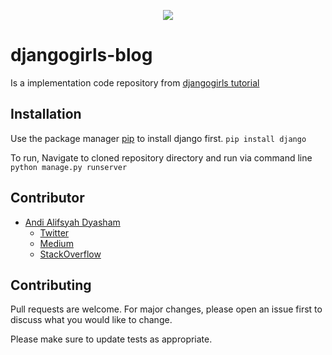 <p align="center"><img src="https://cdn.freebiesupply.com/logos/thumbs/2x/django-community-logo.png"></p>

# djangogirls-blog
Is a implementation code repository from [djangogirls tutorial](https://tutorial.djangogirls.org/en/)

## Installation
Use the package manager [pip](https://pip.pypa.io/en/stable/) to install django first. ```pip install django ```

To run, Navigate to cloned repository directory and run via command line ``` python manage.py runserver ```


## Contributor
- [Andi Alifsyah Dyasham](https://github.com/andyalyf)
  - [Twitter](http://twitter.com/andyalyfsyah)
  - [Medium](http://medium.com/@andyalyfsyah4)
  - [StackOverflow](https://stackoverflow.com/users/13289800/andi-alifsyach)

## Contributing
Pull requests are welcome. For major changes, please open an issue first to discuss what you would like to change.

Please make sure to update tests as appropriate.
